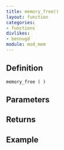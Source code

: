 ```yaml
---
title: memory_free()
layout: function
categories:
- functions
divlikes:
- bennugd
module: mod_mem
---
```


## Definition

    memory_free ( )

## Parameters

## Returns

## Example
